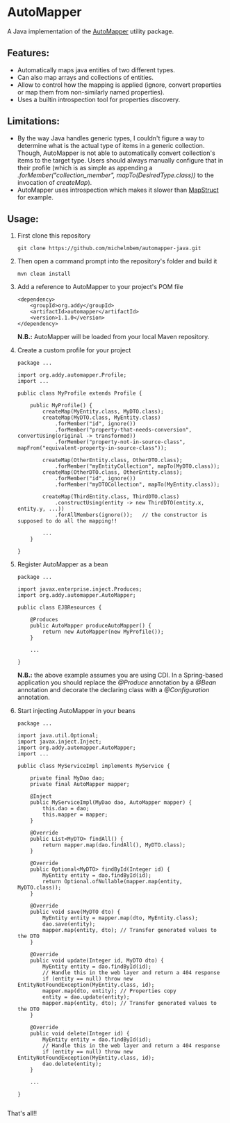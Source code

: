 # AutoMapper
A Java implementation of the [AutoMapper](https://automapper.org/) utility package.

## Features:

* Automatically maps java entities of two different types.
* Can also map arrays and collections of entities.
* Allow to control how the mapping is applied (ignore, convert properties or map them from non-similarly named properties).
* Uses a builtin introspection tool for properties discovery.

## Limitations:

* By the way Java handles generic types, I couldn't figure a way to determine what is the actual type of items in a generic collection. Though, AutoMapper is not able to automatically convert collection's items to the target type. Users should always manually configure that in their profile (which is as simple as appending a *.forMember("collection_member", mapTo(DesiredType.class))* to the invocation of *createMap*).
* AutoMapper uses introspection which makes it slower than [MapStruct](https://mapstruct.org/) for example.

## Usage:

1. First clone this repository

    ``git clone https://github.com/michelmbem/automapper-java.git``

2. Then open a command prompt into the repository's folder and build it

    ``mvn clean install``

3. Add a reference to AutoMapper to your project's POM file

    ````
    <dependency>
        <groupId>org.addy</groupId>
        <artifactId>automapper</artifactId>
        <version>1.1.0</version>
    </dependency>
    ````

    **N.B.:** AutoMapper will be loaded from your local Maven repository.

4. Create a custom profile for your project

    ````
    package ...

    import org.addy.automapper.Profile;
    import ...

    public class MyProfile extends Profile {
        
        public MyProfile() {
            createMap(MyEntity.class, MyDTO.class);
            createMap(MyDTO.class, MyEntity.class)
                .forMember("id", ignore())
                .forMember("property-that-needs-conversion", convertUsing(original -> transformed))
                .forMember("property-not-in-source-class", mapFrom("equivalent-property-in-source-class"));

            createMap(OtherEntity.class, OtherDTO.class);
                .forMember("myEntityCollection", mapTo(MyDTO.class));
            createMap(OtherDTO.class, OtherEntity.class);
                .forMember("id", ignore())
                .forMember("myDTOCollection", mapTo(MyEntity.class));
            
            createMap(ThirdEntity.class, ThirdDTO.class)
            	.constructUsing(entity -> new ThirdDTO(entity.x, entity.y, ...))
            	.forAllMembers(ignore());	// the constructor is supposed to do all the mapping!!
            
            ...
        }

    }
    ````

5. Register AutoMapper as a bean

    ````
    package ...

    import javax.enterprise.inject.Produces;
    import org.addy.automapper.AutoMapper;

    public class EJBResources {
        
        @Produces
        public AutoMapper produceAutoMapper() {
            return new AutoMapper(new MyProfile());
        }

        ...

    }

    ````

    **N.B.:** the above example assumes you are using CDI. In a Spring-based application you should replace the *@Produce* annotation by a *@Bean* annotation and decorate the declaring class with a *@Configuration* annotation.

6. Start injecting AutoMapper in your beans

    ````
    package ...

    import java.util.Optional;
    import javax.inject.Inject;
    import org.addy.automapper.AutoMapper;
    import ...

    public class MyServiceImpl implements MyService {

        private final MyDao dao;
        private final AutoMapper mapper;
        
        @Inject
        public MyServiceImpl(MyDao dao, AutoMapper mapper) {
            this.dao = dao;
            this.mapper = mapper;
        }

        @Override
        public List<MyDTO> findAll() {
            return mapper.map(dao.findAll(), MyDTO.class);
        }

        @Override
        public Optional<MyDTO> findById(Integer id) {
            MyEntity entity = dao.findById(id);
            return Optional.ofNullable(mapper.map(entity, MyDTO.class));
        }

        @Override
        public void save(MyDTO dto) {
            MyEntity entity = mapper.map(dto, MyEntity.class);
            dao.save(entity);
            mapper.map(entity, dto); // Transfer generated values to the DTO
        }

        @Override
        public void update(Integer id, MyDTO dto) {
            MyEntity entity = dao.findById(id);
            // Handle this in the web layer and return a 404 response
            if (entity == null) throw new EntityNotFoundException(MyEntity.class, id);
            mapper.map(dto, entity); // Properties copy
            entity = dao.update(entity);
            mapper.map(entity, dto); // Transfer generated values to the DTO
        }

        @Override
        public void delete(Integer id) {
            MyEntity entity = dao.findById(id);
            // Handle this in the web layer and return a 404 response
            if (entity == null) throw new EntityNotFoundException(MyEntity.class, id);
            dao.delete(entity);
        }

        ...

    }


    ````

That's all!!
